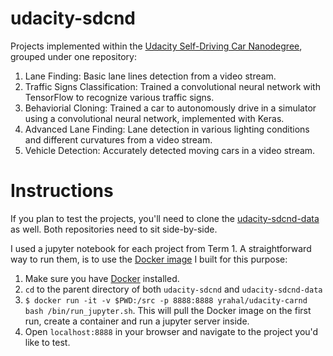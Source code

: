 # udacity-sdcnd
Projects implemented within the [Udacity Self-Driving Car Nanodegree](https://www.udacity.com/course/self-driving-car-engineer-nanodegree--nd013),
grouped under one repository:

1. Lane Finding: Basic lane lines detection from a video stream.
2. Traffic Signs Classification: Trained a convolutional neural network with TensorFlow
  to recognize various traffic signs.
3. Behaviorial Cloning: Trained a car to autonomously drive in a simulator using a convolutional
  neural network, implemented with Keras.
4. Advanced Lane Finding: Lane detection in various lighting conditions and different curvatures from
  a video stream.
5. Vehicle Detection: Accurately detected moving cars in a video stream.

# Instructions
If you plan to test the projects, you'll need to clone the [udacity-sdcnd-data](https://github.com/yrahal/udacity-sdcnd-data) as well.
Both repositories need to sit side-by-side.

I used a jupyter notebook for each project from Term 1. A straightforward way to run them, is to use the
[Docker image](https://hub.docker.com/r/yrahal/udacity-carnd/) I built for this purpose:

1. Make sure you have [Docker](https://www.docker.com/) installed.
2. `cd` to the parent directory of both `udacity-sdcnd` and `udacity-sdcnd-data`
3. `$ docker run -it -v $PWD:/src -p 8888:8888 yrahal/udacity-carnd bash /bin/run_jupyter.sh`. This will
  pull the Docker image on the first run, create a container and run a jupyter server inside.
4. Open `localhost:8888` in your browser and navigate to the project you'd like to test.
